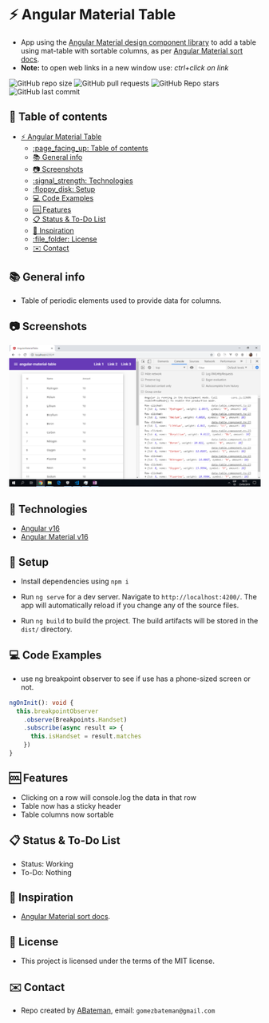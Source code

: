 # :zap: Angular Material Table

* App using the [Angular Material design component library](https://material.angular.io/) to add a table using mat-table with sortable columns, as per [Angular Material sort docs](https://material.angular.io/components/sort/overview).
* **Note:** to open web links in a new window use: _ctrl+click on link_

![GitHub repo size](https://img.shields.io/github/repo-size/AndrewJBateman/angular-material-table?style=plastic)
![GitHub pull requests](https://img.shields.io/github/issues-pr/AndrewJBateman/angular-material-table?style=plastic)
![GitHub Repo stars](https://img.shields.io/github/stars/AndrewJBateman/angular-material-table?style=plastic)
![GitHub last commit](https://img.shields.io/github/last-commit/AndrewJBateman/angular-material-table?style=plastic)

## :page_facing_up: Table of contents

* [:zap: Angular Material Table](#zap-angular-material-table)
  * [:page\_facing\_up: Table of contents](#page_facing_up-table-of-contents)
  * [:books: General info](#books-general-info)
  * [:camera: Screenshots](#camera-screenshots)
  * [:signal\_strength: Technologies](#signal_strength-technologies)
  * [:floppy\_disk: Setup](#floppy_disk-setup)
  * [:computer: Code Examples](#computer-code-examples)
  * [:cool: Features](#cool-features)
  * [:clipboard: Status \& To-Do List](#clipboard-status--to-do-list)
  * [:clap: Inspiration](#clap-inspiration)
  * [:file\_folder: License](#file_folder-license)
  * [:envelope: Contact](#envelope-contact)

## :books: General info

* Table of periodic elements used to provide data for columns.

## :camera: Screenshots

![Example screenshot](./img/table+rows-clicked.png)

## :signal_strength: Technologies

* [Angular v16](https://angular.io/)
* [Angular Material v16](https://material.angular.io/)

## :floppy_disk: Setup

* Install dependencies using `npm i`
* Run `ng serve` for a dev server. Navigate to `http://localhost:4200/`. The app will automatically reload if you change any of the source files.

* Run `ng build` to build the project. The build artifacts will be stored in the `dist/` directory.

## :computer: Code Examples

* use ng breakpoint observer to see if use has a phone-sized screen or not.

```typescript
ngOnInit(): void {
  this.breakpointObserver
    .observe(Breakpoints.Handset)
    .subscribe(async result => {
      this.isHandset = result.matches
    })
}
```

## :cool: Features

* Clicking on a row will console.log the data in that row
* Table now has a sticky header
* Table columns now sortable

## :clipboard: Status & To-Do List

* Status: Working
* To-Do: Nothing

## :clap: Inspiration

* [Angular Material sort docs](https://material.angular.io/components/sort/overview).

## :file_folder: License

* This project is licensed under the terms of the MIT license.

## :envelope: Contact

* Repo created by [ABateman](https://github.com/AndrewJBateman), email: `gomezbateman@gmail.com`
